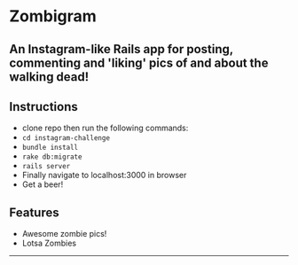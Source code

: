 Zombigram
=========
An Instagram-like Rails app for posting, commenting and 'liking' pics of and about the walking dead!
---------
## Instructions
- clone repo then run the following commands:
- `cd instagram-challenge`
- `bundle install`
- `rake db:migrate`
- `rails server`
- Finally navigate to localhost:3000 in browser
- Get a beer!

## Features
- Awesome zombie pics!
- Lotsa Zombies
-------
